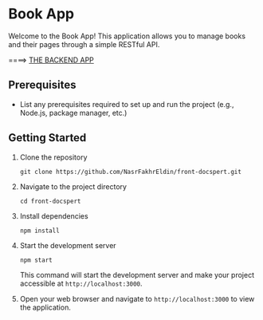 # Book App

Welcome to the Book App! This application allows you to manage books and their pages through a simple RESTful API.

====> [THE BACKEND APP](https://github.com/NasrFakhrEldin/back-docspert.git)

## Prerequisites

- List any prerequisites required to set up and run the project (e.g., Node.js, package manager, etc.)

## Getting Started

1. Clone the repository

   ```shell
   git clone https://github.com/NasrFakhrEldin/front-docspert.git
   ```

2. Navigate to the project directory

   ```shell
   cd front-docspert
   ```

3. Install dependencies

   ```shell
   npm install
   ```

4. Start the development server

   ```shell
   npm start
   ```

   This command will start the development server and make your project accessible at `http://localhost:3000`.

6. Open your web browser and navigate to `http://localhost:3000` to view the application.